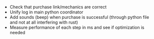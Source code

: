 - Check that purchase link/mechanics are correct
- Unify log in main python coordinator
- Add sounds (beep) when purchase is successful (through python file and not at all interfering with rust)
- Measure performance of each step in ms and see if optimization is needed